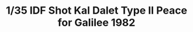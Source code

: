 ---
layout: product
title: "1/35 IDF Shot Kal Dalet Type II Peace for Galilee 1982"
price: "7900" 
desc: "Maketa"
img_path: "/assets/img/AFV35282.jpg"
brand: "N/A"
available: false
special_offer: false
new: false
soon: false
cat: "010000"
subcat: "015100"
subsubcat: "0N/A"
sifra: "AFV35282"
popular: false
---
